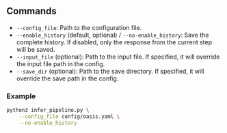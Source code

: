 ## Commands  
- `--config_file`: Path to the configuration file.  
- `--enable_history` (default, optional) / `--no-enable_history`: Save the complete history. If disabled, only the response from the current step will be saved.  
- `--input_file` (optional): Path to the input file. If specified, it will override the input file path in the config.  
- `--save_dir` (optional): Path to the save directory. If specified, it will override the save path in the config.  

### Example

```bash
python3 infer_pipeline.py \
    --config_file config/oasis.yaml \
    --no-enable_history
```